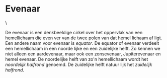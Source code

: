# Evenaar

\

De evenaar is een denkbeeldige cirkel over het oppervlak van een
hemellichaam die even ver van de twee polen van dat hemel lichaam af
ligt. Een andere naam voor evenaar is *equator*. De equator of evenaar
verdeelt een hemellichaam in een noorde lijke en een zuidelijke helft.
Zo kennen we niet alleen een aardevenaar, maar ook een zonsevenaar,
Jupiterevenaar en hemel evenaar. De noordelijke helft van zo\'n
hemellichaam wordt het *noordelijk halfrond* genoemd. De zuidelijke
helft natuur lijk het *zuidelijk halfrond*.
